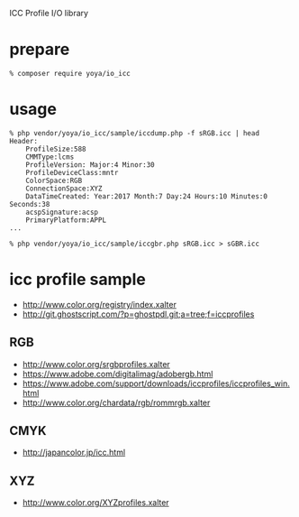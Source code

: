 ICC Profile I/O library

# prepare

```
% composer require yoya/io_icc
```

# usage

```
% php vendor/yoya/io_icc/sample/iccdump.php -f sRGB.icc | head
Header:
    ProfileSize:588
    CMMType:lcms
    ProfileVersion: Major:4 Minor:30
    ProfileDeviceClass:mntr
    ColorSpace:RGB
    ConnectionSpace:XYZ
    DataTimeCreated: Year:2017 Month:7 Day:24 Hours:10 Minutes:0 Seconds:38
    acspSignature:acsp
    PrimaryPlatform:APPL
...
```

```
% php vendor/yoya/io_icc/sample/iccgbr.php sRGB.icc > sGBR.icc
```

# icc profile sample

- http://www.color.org/registry/index.xalter
- http://git.ghostscript.com/?p=ghostpdl.git;a=tree;f=iccprofiles

## RGB

- http://www.color.org/srgbprofiles.xalter
- https://www.adobe.com/digitalimag/adobergb.html
- https://www.adobe.com/support/downloads/iccprofiles/iccprofiles_win.html
- http://www.color.org/chardata/rgb/rommrgb.xalter

## CMYK

- http://japancolor.jp/icc.html

## XYZ

- http://www.color.org/XYZprofiles.xalter


